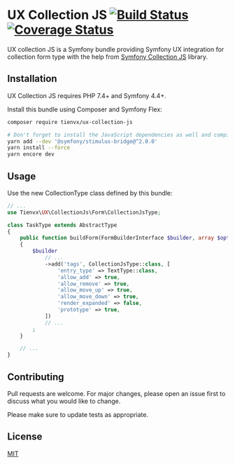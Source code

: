 # UX Collection JS  [![Build Status][actions_badge]][actions_link] [![Coverage Status][coveralls_badge]][coveralls_link]

UX collection JS is a Symfony bundle providing Symfony UX integration for collection form type with the help from [Symfony Collection JS](https://github.com/ruano-a/symfonyCollectionJs) library.

## Installation

UX Collection JS requires PHP 7.4+ and Symfony 4.4+.

Install this bundle using Composer and Symfony Flex:

```sh
composer require tienvx/ux-collection-js

# Don't forget to install the JavaScript dependencies as well and compile
yarn add --dev '@symfony/stimulus-bridge@^2.0.0'
yarn install --force
yarn encore dev
```

## Usage

Use the new CollectionType class defined by this bundle:

```php
// ...
use Tienvx\UX\CollectionJs\Form\CollectionJsType;

class TaskType extends AbstractType
{
    public function buildForm(FormBuilderInterface $builder, array $options)
    {
        $builder
            // ...
            ->add('tags', CollectionJsType::class, [
                'entry_type' => TextType::class,
                'allow_add' => true,
                'allow_remove' => true,
                'allow_move_up' => true,
                'allow_move_down' => true,
                'render_expanded' => false,
                'prototype' => true,
            ])
            // ...
        ;
    }

    // ...
}
```

## Contributing
Pull requests are welcome. For major changes, please open an issue first to discuss what you would like to change.

Please make sure to update tests as appropriate.

## License
[MIT](LICENSE)

[actions_badge]: https://github.com/tienvx/ux-collection-js/workflows/main/badge.svg
[actions_link]: https://github.com/tienvx/ux-collection-js/actions

[coveralls_badge]: https://coveralls.io/repos/tienvx/ux-collection-js/badge.svg?branch=main&service=github
[coveralls_link]: https://coveralls.io/github/tienvx/ux-collection-js?branch=main
